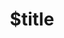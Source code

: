 ---
title: $title
second_title: Aspose.Imaging for.NETAPIリファレンス
description: $description
type: docs
weight: $weight
url: /ja/net/$ref/
---